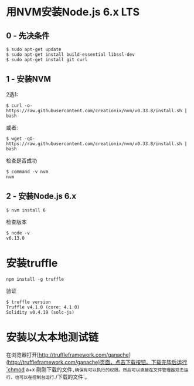 # 用NVM安装Node.js 6.x LTS

## 0 - 先决条件
```
$ sudo apt-get update
$ sudo apt-get install build-essential libssl-dev
$ sudo apt-get install git curl
```
## 1 - 安装NVM
2选1:
```
$ curl -o- https://raw.githubusercontent.com/creationix/nvm/v0.33.8/install.sh | bash
```
或者:
```
$ wget -qO- https://raw.githubusercontent.com/creationix/nvm/v0.33.8/install.sh | bash
```
检查是否成功
```
$ command -v nvm
nvm
```
## 2 - 安装Node.js 6.x
```
$ nvm install 6
```
检查版本
```
$ node -v
v6.13.0
```
# 安装truffle
```
npm install -g truffle
```
验证
```
$ truffle version
Truffle v4.1.0 (core: 4.1.0)
Solidity v0.4.19 (solc-js)
```
# 安装以太本地测试链
在浏览器打开[http://truffleframework.com/ganache](http://truffleframework.com/ganache)页面，点击下载按钮。下载完毕后运行`chmod a+x 刚刚下载的文件`,确保有可以执行的权限。然后可以直接在文件管理器双击运行，也可以在控制台运行`./下载的文件`。
